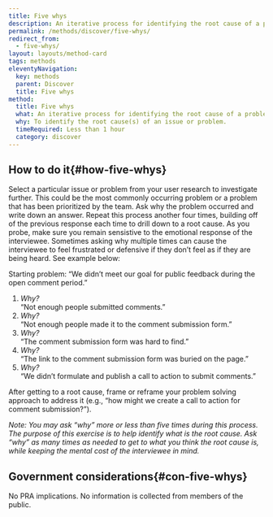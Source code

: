 ```yaml
---
title: Five whys
description: An iterative process for identifying the root cause of a problem by posing the question "Why?" at least five times to help separate symptoms from causes.
permalink: /methods/discover/five-whys/
redirect_from:
  - five-whys/
layout: layouts/method-card
tags: methods
eleventyNavigation:
  key: methods
  parent: Discover
  title: Five whys
method:
  title: Five whys
  what: An iterative process for identifying the root cause of a problem by posing the question “Why?” at least five times to help separate symptoms from causes.
  why: To identify the root cause(s) of an issue or problem.
  timeRequired: Less than 1 hour
  category: discover
---
```


## How to do it{#how-five-whys}

Select a particular issue or problem from your user research to investigate further. This could be the most commonly occurring problem or a problem that has been prioritized by the team.
Ask why the problem occurred and write down an answer. Repeat this process another four times, building off of the previous response each time to drill down to a root cause. As you probe, make sure you remain sensistive to the emotional response of the interviewee. Sometimes asking why multiple times can cause the interviewee to feel frustrated or defensive if they don’t feel as if they are being heard. See example below:

Starting problem: “We didn’t meet our goal for public feedback during the open comment period.”
1. *Why?*<br/>
“Not enough people submitted comments.”
1. *Why?*<br/>
“Not enough people made it to the comment submission form.”
1. *Why?*<br/>
“The comment submission form was hard to find.”
1. *Why?*<br/>
“The link to the comment submission form was buried on the page.”
1. *Why?*<br/>
“We didn’t formulate and publish a call to action to submit comments.”

After getting to a root cause, frame or reframe your problem solving approach to address it (e.g., “how might we create a call to action for comment submission?”).

*Note: You may ask “why” more or less than five times during this process. The purpose of this exercise is to help identify what is the root cause.  Ask “why” as many times as needed to get to what you think the root cause is, while keeping the mental cost of the interviewee in mind.*

<section class="method--section method--section--government-considerations" markdown="1" >

## Government considerations{#con-five-whys}

No PRA implications. No information is collected from members of the public.

</section>
